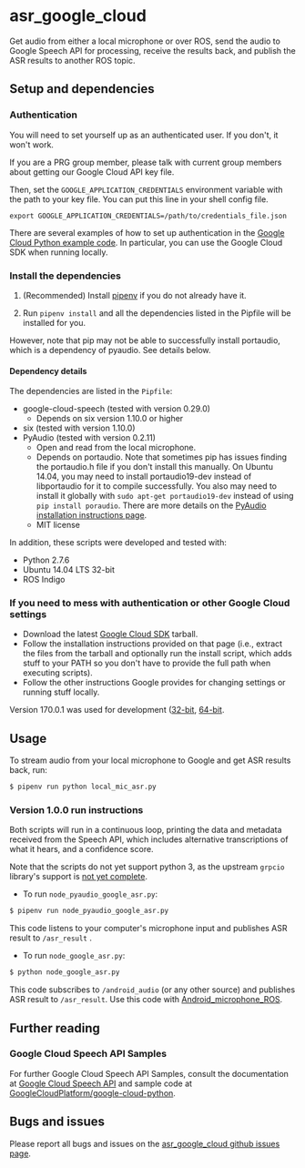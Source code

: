 # asr_google_cloud

Get audio from either a local microphone or over ROS, send the audio to Google
Speech API for processing, receive the results back, and publish the ASR
results to another ROS topic.

## Setup and dependencies

### Authentication

You will need to set yourself up as an authenticated user. If you don't, it
won't work.

If you are a PRG group member, please talk with current group members about
getting our Google Cloud API key file.

Then, set the `GOOGLE_APPLICATION_CREDENTIALS` environment variable with the
path to your key file. You can put this line in your shell config file.

```
export GOOGLE_APPLICATION_CREDENTIALS=/path/to/credentials_file.json
```

There are several examples of how to set up authentication in the [Google Cloud
Python example
code](https://github.com/GoogleCloudPlatform/python-docs-samples/tree/master/speech/cloud-client).
In particular, you can use the Google Cloud SDK when running locally.

### Install the dependencies
1. (Recommended) Install [pipenv](http://pipenv.org/) if you do not already
   have it.

2. Run `pipenv install` and all the dependencies listed in the Pipfile will be
   installed for you.

However, note that pip may not be able to successfully install portaudio, which
is a dependency of pyaudio. See details below.

#### Dependency details

The dependencies are listed in the `Pipfile`:

- google-cloud-speech (tested with version 0.29.0)
    - Depends on six version 1.10.0 or higher
- six (tested with version 1.10.0)
- PyAudio (tested with version 0.2.11)
    - Open and read from the local microphone.
    - Depends on portaudio. Note that sometimes pip has issues finding the
      portaudio.h file if you don't install this manually. On Ubuntu 14.04, you
      may need to install portaudio19-dev instead of libportaudio for it to
      compile successfully. You also may need to install it globally with `sudo
      apt-get portaudio19-dev` instead of using `pip install poraudio`. There
      are more details on the [PyAudio installation instructions
      page](https://people.csail.mit.edu/hubert/pyaudio/#downloads).
    - MIT license

In addition, these scripts were developed and tested with:

- Python 2.7.6
- Ubuntu 14.04 LTS 32-bit
- ROS Indigo

### If you need to mess with authentication or other Google Cloud settings

- Download the latest [Google Cloud
  SDK](https://cloud.google.com/sdk/docs/quickstart-linux) tarball.
- Follow the installation instructions provided on that page (i.e., extract the
  files from the tarball and optionally run the install script, which adds
  stuff to your PATH so you don't have to provide the full path when executing
  scripts).
- Follow the other instructions Google provides for changing settings or
  running stuff locally.

Version 170.0.1 was used for development
([32-bit](https://dl.google.com/dl/cloudsdk/channels/rapid/downloads/google-cloud-sdk-170.0.1-linux-x86.tar.gz),
[64-bit](https://dl.google.com/dl/cloudsdk/channels/rapid/downloads/google-cloud-sdk-170.0.1-linux-x86_64.tar.gz).

## Usage

To stream audio from your local microphone to Google and get ASR results back,
run:

```sh
$ pipenv run python local_mic_asr.py
```

### Version 1.0.0 run instructions

Both scripts will run in a continuous loop, printing the data and metadata
received from the Speech API, which includes alternative transcriptions of what
it hears, and a confidence score.

Note that the scripts do not yet support python 3, as the upstream `grpcio`
library's support is [not yet
complete](https://github.com/grpc/grpc/issues/282).

* To run `node_pyaudio_google_asr.py`:

```sh
$ pipenv run node_pyaudio_google_asr.py
```

This code listens to your computer's microphone input and publishes ASR result
to `/asr_result` .

* To run `node_google_asr.py`:

```sh
$ python node_google_asr.py
```
This code subscribes to `/android_audio` (or any other source) and publishes
ASR result to `/asr_result`.  Use this code with
[Android_microphone_ROS](https://github.com/mitmedialab/android_microphone_ros).


## Further reading

### Google Cloud Speech API Samples

For further Google Cloud Speech API Samples, consult the documentation at
[Google Cloud Speech API](http://cloud.google.com/speech) and sample code at
[GoogleCloudPlatform/google-cloud-python](https://github.com/GoogleCloudPlatform/google-cloud-python).

## Bugs and issues

Please report all bugs and issues on the [asr_google_cloud github issues
page](https://github.com/mitmedialab/asr_google_cloud/issues).
